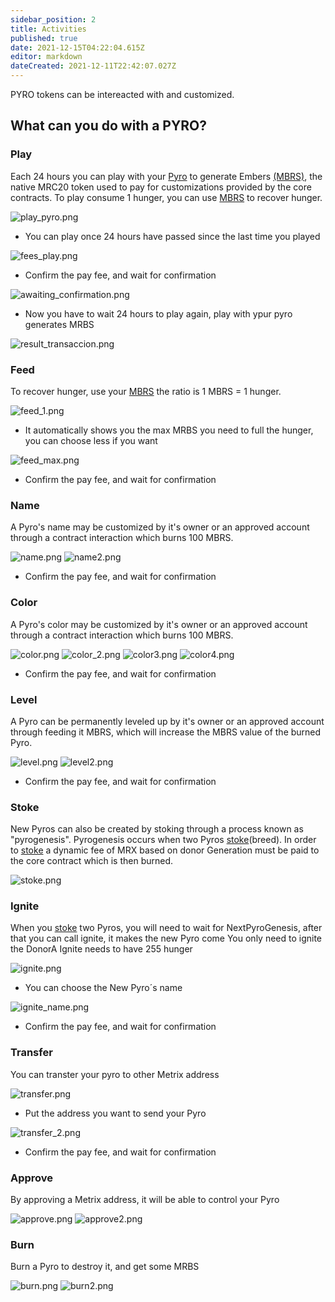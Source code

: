 ```yaml
---
sidebar_position: 2
title: Activities
published: true
date: 2021-12-15T04:22:04.615Z
editor: markdown
dateCreated: 2021-12-11T22:42:07.027Z
---
```


PYRO tokens can be intereacted with and customized.

## What can you do with a PYRO?

### Play

Each 24 hours you can play with your [Pyro](/category/pyro) to generate Embers [(MBRS)](/tokens/mbrs), the native MRC20 token used to pay for customizations provided by the core contracts.
To play consume 1 hunger, you can use [MBRS](/tokens/mbrs) to recover hunger.

![play_pyro.png](/img/play_pyro.png)

- You can play once 24 hours have passed since the last time you played

![fees_play.png](/img/fees_play.png)

- Confirm the pay fee, and wait for confirmation

![awaiting_confirmation.png](/img/awaiting_confirmation.png)

- Now you have to wait 24 hours to play again, play with ypur pyro generates MRBS

![result_transaccion.png](/img/result_transaccion.png)

### Feed

To recover hunger, use your [MBRS](/tokens/mbrs) the ratio is 1 MBRS = 1 hunger.

![feed_1.png](/img/feed_1.png)

- It automatically shows you the max MRBS you need to full the hunger, you can choose less if you want

![feed_max.png](/img/feed_max.png)

- Confirm the pay fee, and wait for confirmation

### Name

A Pyro's name may be customized by it's owner or an approved account through a contract interaction which burns 100 MBRS.

![name.png](/img/name.png)
![name2.png](/img/name2.png)

- Confirm the pay fee, and wait for confirmation

### Color

A Pyro's color may be customized by it's owner or an approved account through a contract interaction which burns 100 MBRS.

![color.png](/img/color.png)
![color_2.png](/img/color_2.png)
![color3.png](/img/color3.png)
![color4.png](/img/color4.png)

- Confirm the pay fee, and wait for confirmation

### Level

A Pyro can be permanently leveled up by it's owner or an approved account through feeding it MBRS, which will increase the MBRS value of the burned Pyro.

![level.png](/img/level.png)
![level2.png](/img/level2.png)

- Confirm the pay fee, and wait for confirmation

### Stoke

New Pyros can also be created by stoking through a process known as "pyrogenesis".
Pyrogenesis occurs when two Pyros [stoke](/tokens/pyro/stoking)(breed).
In order to [stoke](/tokens/pyro/stoking) a dynamic fee of MRX based on donor Generation must be paid to the core contract which is then burned.

![stoke.png](/img/stoke.png)

### Ignite

When you [stoke](/tokens/pyro/stoking) two Pyros, you will need to wait for NextPyroGenesis, after that you can call ignite, it makes the new Pyro come
You only need to ignite the DonorA
Ignite needs to have 255 hunger

![ignite.png](/img/ignite.png)

- You can choose the New Pyro´s name

![ignite_name.png](/img/ignite_name.png)

- Confirm the pay fee, and wait for confirmation

### Transfer

You can transter your pyro to other Metrix address

![transfer.png](/img/transfer.png)

- Put the address you want to send your Pyro

![transfer_2.png](/img/transfer_2.png)

- Confirm the pay fee, and wait for confirmation

### Approve

By approving a Metrix address, it will be able to control your Pyro

![approve.png](/img/approve.png)
![approve2.png](/img/approve2.png)

### Burn

Burn a Pyro to destroy it, and get some MRBS

![burn.png](/img/burn.png)
![burn2.png](/img/burn2.png)

